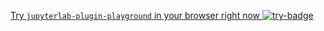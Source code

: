 [Try `jupyterlab-plugin-playground` in your browser right now ![try-badge]][try]

[try]: ./lite/lab/index.html?path=example.js
[try-badge]: https://jupyterlite.rtfd.io/en/latest/_static/badge.svg


```{include} ../README.md
```
